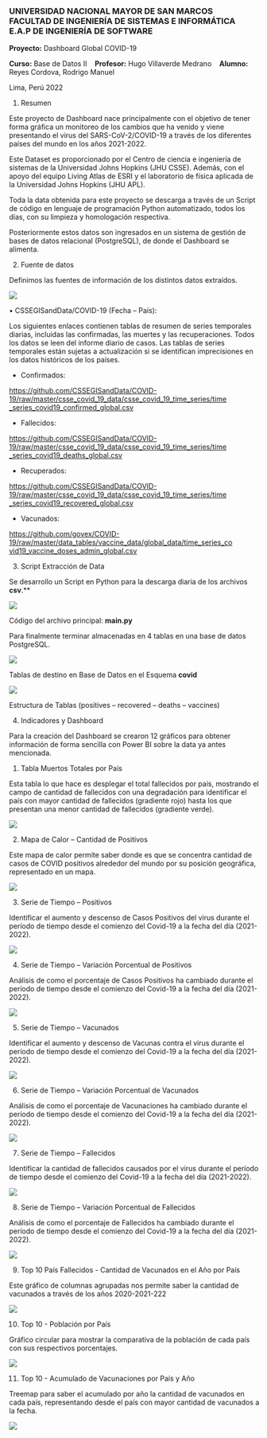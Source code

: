 ### UNIVERSIDAD NACIONAL MAYOR DE SAN MARCOS <br>FACULTAD DE INGENIERÍA DE SISTEMAS E INFORMÁTICA <br> E.A.P DE INGENIERÍA DE SOFTWARE


**Proyecto:**                  Dashboard Global COVID-19 

**Curso:** Base de Datos II&nbsp;&nbsp;&nbsp;&nbsp;**Profesor:** Hugo Villaverde Medrano&nbsp;&nbsp;&nbsp;&nbsp;**Alumno:** Reyes Cordova, Rodrigo Manuel 

Lima, Perú 2022 

1. Resumen 

Este proyecto de Dashboard nace principalmente con el objetivo de tener forma gráfica un monitoreo de los cambios que ha venido y viene presentando el virus del SARS-CoV-2/COVID-19 a través de los diferentes países del mundo en los años 2021-2022. 

Este Dataset es proporcionado por el Centro de ciencia e ingeniería de sistemas de la Universidad Johns Hopkins (JHU CSSE). Además, con el apoyo del equipo Living Atlas de ESRI y el laboratorio de física aplicada de la Universidad Johns Hopkins (JHU APL). 

Toda la data obtenida para este proyecto se descarga a través de un Script de código en lenguaje de programación Python automatizado, todos los días, con su limpieza y homologación respectiva. 

Posteriormente estos datos son ingresados en un sistema de gestión de bases de datos relacional (PostgreSQL), de donde el Dashboard se alimenta. 

2. Fuente de datos 

Definimos las fuentes de información de los distintos datos extraídos. 

![](images/readme_img/fuente_datos.png)

•  CSSEGISandData/COVID-19 (Fecha – País): 

Los siguientes enlaces contienen tablas de resumen de series temporales diarias, incluidas las confirmadas, las muertes y las recuperaciones. Todos los datos se leen del informe diario de casos. Las tablas de series temporales están sujetas a actualización si se identifican imprecisiones en los datos históricos de los países. 

- Confirmados: 

[https://github.com/CSSEGISandData/COVID- 19/raw/master/csse_covid_19_data/csse_covid_19_time_series/time _series_covid19_confirmed_global.csv ](https://github.com/CSSEGISandData/COVID-19/raw/master/csse_covid_19_data/csse_covid_19_time_series/time_series_covid19_confirmed_global.csv)

- Fallecidos: 

[https://github.com/CSSEGISandData/COVID- 19/raw/master/csse_covid_19_data/csse_covid_19_time_series/time _series_covid19_deaths_global.csv ](https://github.com/CSSEGISandData/COVID-19/raw/master/csse_covid_19_data/csse_covid_19_time_series/time_series_covid19_deaths_global.csv)

- Recuperados: 

[https://github.com/CSSEGISandData/COVID- 19/raw/master/csse_covid_19_data/csse_covid_19_time_series/time _series_covid19_recovered_global.csv ](https://github.com/CSSEGISandData/COVID-19/raw/master/csse_covid_19_data/csse_covid_19_time_series/time_series_covid19_recovered_global.csv)

- Vacunados: 

[https://github.com/govex/COVID- 19/raw/master/data_tables/vaccine_data/global_data/time_series_co vid19_vaccine_doses_admin_global.csv ](https://github.com/govex/COVID-19/raw/master/data_tables/vaccine_data/global_data/time_series_covid19_vaccine_doses_admin_global.csv)

3. Script Extracción de Data 

Se desarrollo un Script en Python para la descarga diaria de los archivos **csv**.** 

![](images/readme_img/main_script.png)

Código del archivo principal: **main.py** 

Para finalmente terminar almacenadas en 4 tablas en una base de datos PostgreSQL. 

![](images/readme_img/tables.png)

Tablas de destino en Base de Datos en el Esquema **covid** 

![](images/readme_img/columns_tables.png)

Estructura de Tablas (positives – recovered – deaths – vaccines) 

4. Indicadores y Dashboard 

Para la creación del Dashboard se crearon 12 gráficos para obtener información de forma sencilla con Power BI sobre la data ya antes mencionada. 

1) Tabla Muertos Totales por País 

Esta tabla lo que hace es desplegar el total fallecidos por país, mostrando el campo de cantidad de fallecidos con una degradación para identificar el país con mayor cantidad de fallecidos (gradiente rojo) hasta los que presentan una menor cantidad de fallecidos (gradiente verde). 

![](images/readme_img/total_deaths.png)

2) Mapa de Calor – Cantidad de Positivos 

Este mapa de calor permite saber donde es que se concentra cantidad de casos de COVID positivos alrededor del mundo por su posición geográfica, representado en un mapa. 

![](images/readme_img/head_map.png)

3) Serie de Tiempo – Positivos 

Identificar el aumento y descenso de Casos Positivos del virus durante el período de tiempo desde el comienzo del Covid-19 a la fecha del día (2021-2022). 

![](images/readme_img/ts_positives.png)

4) Serie de Tiempo – Variación Porcentual de Positivos 

Análisis de como el porcentaje de Casos Positivos ha cambiado durante el período de tiempo desde el comienzo del Covid-19 a la fecha del día (2021-2022). 

![](images/readme_img/ts_perc_positives.png)

5) Serie de Tiempo – Vacunados 

Identificar el aumento y descenso de Vacunas contra el virus durante el período de tiempo desde el comienzo del Covid-19 a la fecha del día (2021-2022). 

![](images/readme_img/ts_vaccines.png)

6) Serie de Tiempo – Variación Porcentual de Vacunados 

Análisis de como el porcentaje de Vacunaciones ha cambiado durante el período de tiempo desde el comienzo del Covid-19 a la fecha del día (2021-2022). 

![](images/readme_img/ts_perc_vaccines.png)

7) Serie de Tiempo – Fallecidos 

Identificar la cantidad de fallecidos causados por el virus durante el período de tiempo desde el comienzo del Covid-19 a la fecha del día (2021-2022). 

![](images/readme_img/ts_deaths.png)

8) Serie de Tiempo – Variación Porcentual de Fallecidos 

Análisis de como el porcentaje de Fallecidos ha cambiado durante el período de tiempo desde el comienzo del Covid-19 a la fecha del día (2021-2022). 

![](images/readme_img/ts_perc_deaths.png)

9) Top 10 País Fallecidos - Cantidad de Vacunados en el Año por País 

Este gráfico de columnas agrupadas nos permite saber la cantidad de vacunados a través de los años 2020-2021-222 

![](images/readme_img/top10_deaths.png)

10) Top 10 - Población por País 

Gráfico circular para mostrar la comparativa de la población de cada país con sus respectivos porcentajes. 

![](images/readme_img/top10_popul.png)

11) Top 10 - Acumulado de Vacunaciones por País y Año 

Treemap para saber el acumulado por año la cantidad de vacunados en cada país, representando desde el país con mayor cantidad de vacunados a la fecha. 

![](images/readme_img/top10_vaccines.png)
